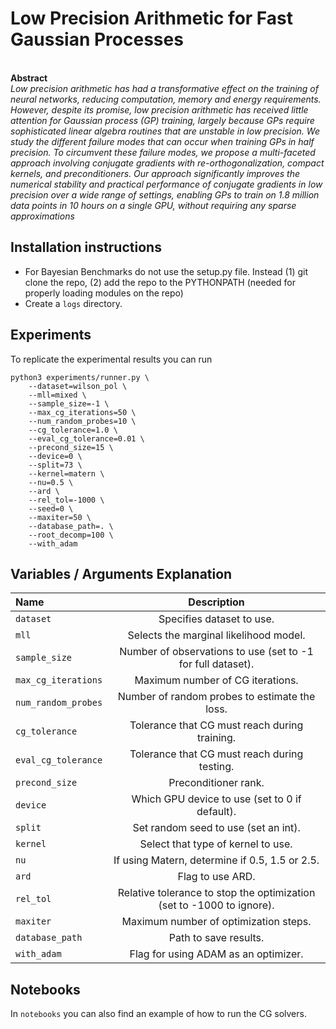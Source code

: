 # Low Precision Arithmetic for Fast Gaussian Processes

<br>**Abstract**<br>
*Low precision arithmetic has had a transformative effect on the training of neural
networks, reducing computation, memory and energy requirements. However, despite its
promise, low precision arithmetic has received little attention for Gaussian process (GP)
training, largely because GPs require sophisticated linear algebra routines that are
unstable in low precision. We study the different failure modes that can occur when
training GPs in half precision. To circumvent these failure modes, we propose a
multi-faceted approach involving conjugate gradients with re-orthogonalization, compact
kernels, and preconditioners. Our approach significantly improves the numerical stability
and practical performance of conjugate gradients in low precision over a wide range of
settings, enabling GPs to train on 1.8 million data points in 10 hours on a single
GPU, without requiring any sparse approximations*

## Installation instructions
* For Bayesian Benchmarks do not use the setup.py file. Instead (1) git clone the repo, (2) add the repo to the PYTHONPATH (needed for properly loading modules on the repo)
* Create a `logs` directory.

## Experiments
To replicate the experimental results you can run

```shell
python3 experiments/runner.py \
    --dataset=wilson_pol \
    --mll=mixed \
    --sample_size=-1 \
    --max_cg_iterations=50 \
    --num_random_probes=10 \
    --cg_tolerance=1.0 \
    --eval_cg_tolerance=0.01 \
    --precond_size=15 \
    --device=0 \
    --split=73 \
    --kernel=matern \
    --nu=0.5 \
    --ard \
    --rel_tol=-1000 \
    --seed=0 \
    --maxiter=50 \
    --database_path=. \
    --root_decomp=100 \
    --with_adam
```

## Variables / Arguments Explanation
| Name | Description |
| :------------ |  :-----------: |
| `dataset` | Specifies dataset to use. |
| `mll` | Selects the marginal likelihood model. |
| `sample_size` |  Number of observations to use (set to -1 for full dataset). |
| `max_cg_iterations` |  Maximum number of CG iterations. |
| `num_random_probes` |  Number of random probes to estimate the loss. |
| `cg_tolerance` |  Tolerance that CG must reach during training. |
| `eval_cg_tolerance` |  Tolerance that CG must reach during testing. |
| `precond_size` |  Preconditioner rank. |
| `device` |  Which GPU device to use (set to 0 if default). |
| `split` |  Set random seed to use (set an int). |
| `kernel` | Select that type of kernel to use. |
| `nu` |  If using Matern, determine if 0.5, 1.5 or 2.5. |
| `ard` |  Flag to use ARD. |
| `rel_tol` | Relative tolerance to stop the optimization (set to -1000 to ignore). |
| `maxiter` | Maximum number of optimization steps. |
| `database_path` |  Path to save results. |
| `with_adam` |  Flag for using ADAM as an optimizer. |

## Notebooks
In `notebooks` you can also find an example of how to run the CG solvers.
